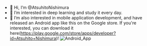 - 👋 Hi, I’m @AtsuhitoNishimura
- 👀 I’m interested in deep learning and study it every day.
- 🌱 I’m also interested in mobile application development, and have released an Android app like this on the Google store. If you're interested, you can download it here(https://play.google.com/store/apps/developer?id=Atsuhito+Nishimura)!
![Android_App](https://user-images.githubusercontent.com/66617189/187903591-8d4d256a-89fb-4dce-99ad-6166d6090d96.png)

<!---
AtsuhitoNishimura/AtsuhitoNishimura is a ✨ special ✨ repository because its `README.md` (this file) appears on your GitHub profile.
You can click the Preview link to take a look at your changes.
--->
